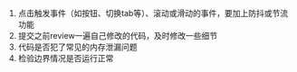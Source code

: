1. 点击触发事件（如按钮、切换tab等）、滚动或滑动的事件，要加上防抖或节流功能
1. 提交之前review一遍自己修改的代码，及时修改一些细节
1. 代码是否犯了常见的内存泄漏问题
1. 检验边界情况是否运行正常
